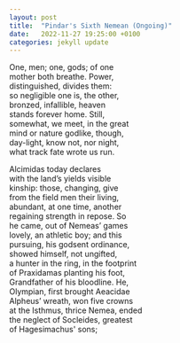 ```yaml
---
layout: post
title:  "Pindar's Sixth Nemean (Ongoing)"
date:   2022-11-27 19:25:00 +0100
categories: jekyll update
---
```

One, men; one, gods; of one <br>
mother both breathe. Power, <br>
distinguished, divides them: <br>
so negligible one is, the other, <br>
bronzed, infallible, heaven <br>
stands forever home. Still, <br>
somewhat, we meet, in the great <br>
mind or nature godlike, though, <br>
day-light, know not, nor night, <br>
what track fate wrote us run. <br>

Alcimidas today declares <br>
with the land’s yields visible <br>
kinship: those, changing, give <br>
from the field men their living, <br>
abundant, at one time, another <br>
regaining strength in repose. So <br>
he came, out of Nemeas’ games <br>
lovely, an athletic boy; and this <br>
pursuing, his godsent ordinance, <br>
showed himself, not ungifted, <br>
a hunter in the ring, in the footprint <br>
of Praxidamas planting his foot, <br>
Grandfather of his bloodline. He, <br>
Olympian, first brought Aeacidae <br>
Alpheus’ wreath, won five crowns <br>
at the Isthmus, thrice Nemea, ended <br>
the neglect of Socleides, greatest <br>
of Hagesimachus' sons; <br>
